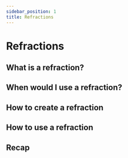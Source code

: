 ```yaml
---
sidebar_position: 1
title: Refractions
---
```


# Refractions


## What is a refraction?


## When would I use a refraction?

## How to create a refraction

## How to use a refraction

## Recap
